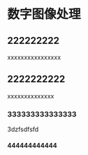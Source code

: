 # 数字图像处理



## 222222222
xxxxxxxxxxxxxxxx
## 2222222222
xxxxxxxxxxxxxx


### 333333333333333 


3dzfsdfsfd


#### 444444444444